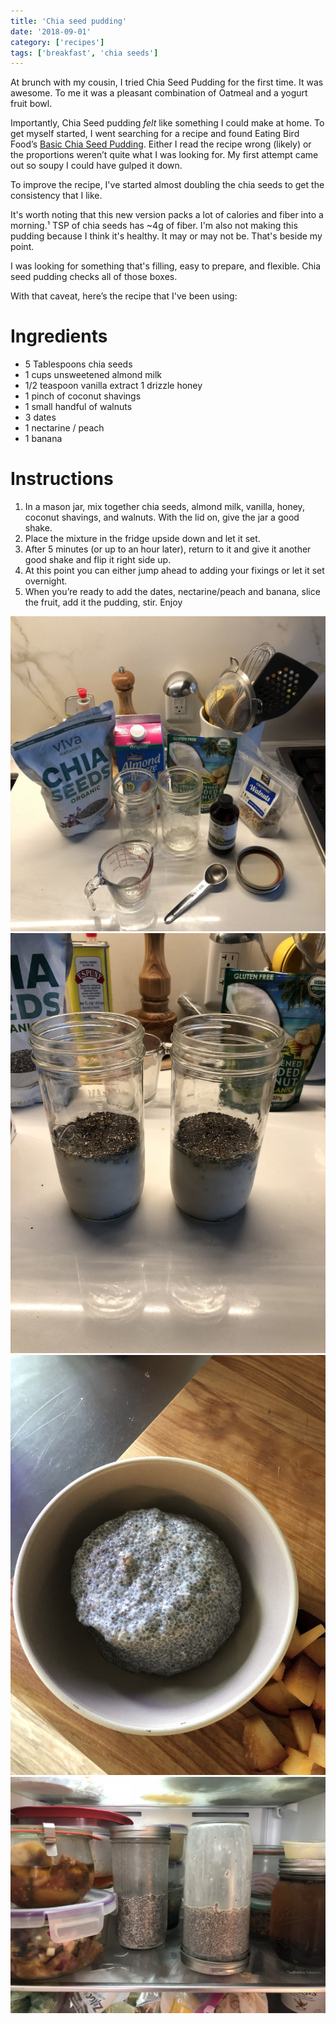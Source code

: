 ```yaml
---
title: 'Chia seed pudding'
date: '2018-09-01'
category: ['recipes']
tags: ['breakfast', 'chia seeds']
---
```

At brunch with my cousin, I tried Chia Seed Pudding for the first time. It was awesome. To me it was a pleasant combination of Oatmeal and a yogurt fruit bowl.

Importantly, Chia Seed pudding *felt* like something I could make at home. To get myself started, I went searching for a recipe and found Eating Bird Food’s [Basic Chia Seed Pudding](https://www.eatingbirdfood.com/basic-chia-seed-pudding/). Either I read the recipe wrong (likely) or the proportions weren’t quite what I was looking for. My first attempt came out so soupy I could have gulped it down.

To improve the recipe, I've started almost doubling the chia seeds to get the consistency that I like.

It's worth noting that this new version packs a lot of calories and fiber into a morning.¹ TSP of chia seeds has ~4g of fiber. I'm also not making this pudding because I think it's healthy. It may or may not be. That's beside my point.

I was looking for something that's filling, easy to prepare, and flexible. Chia seed pudding checks all of those boxes.

With that caveat, here’s the recipe that I've been using:

# Ingredients

* 5 Tablespoons chia seeds
* 1 cups unsweetened almond milk
* 1/2 teaspoon vanilla extract 1 drizzle honey
* 1 pinch of coconut shavings
* 1 small handful of walnuts
* 3 dates
* 1 nectarine / peach
* 1 banana 

# Instructions
1. In a mason jar, mix together chia seeds, almond milk, vanilla, honey, coconut shavings, and walnuts. With the lid on, give the jar a good shake. 
2. Place the mixture in the fridge upside down and let it set.
3. After 5 minutes (or up to an hour later), return to it and give it another good shake and flip it right side up. 
4. At this point you can either jump ahead to adding your fixings or let it set overnight. 
5. When you’re ready to add the dates, nectarine/peach and banana, slice the fruit, add it the pudding, stir. 
Enjoy

![](./IMG_1066.jpg) 
![](./IMG_1067.jpg)
![](./IMG_1078.jpg)
![](./IMG_1077.jpg)